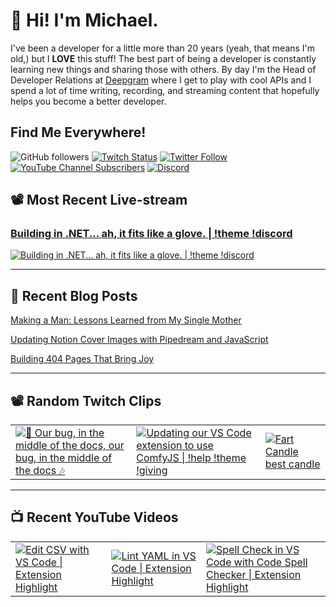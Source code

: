 # 👋 Hi! I'm Michael.

I've been a developer for a little more than 20 years (yeah, that means I'm old,)
but I **LOVE** this stuff! The best part of being a developer is constantly
learning new things and sharing those with others. By day I'm the Head of
Developer Relations at [Deepgram](https://deepgram.com) where I get to play with
cool APIs and I spend a lot of time writing, recording, and streaming content
that hopefully helps you become a better developer.

## Find Me Everywhere!

![GitHub followers](https://img.shields.io/github/followers/michaeljolley?style=social) [![Twitch Status](https://img.shields.io/twitch/status/baldbeardedbuilder?style=social)](https://twitch.tv/baldbeardedbuilder) [![Twitter Follow](https://img.shields.io/twitter/follow/baldbeardbuild?style=social)](https://twitter.com/baldbeardbuild) [![YouTube Channel Subscribers](https://img.shields.io/youtube/channel/subscribers/UCn2FoDbv_veJB_UbrF93_jw?style=social)](https://youtube.com/baldbeardedbuilder) [![Discord](https://img.shields.io/discord/565665509350178827)](https://discord.gg/XSG7HJm)

## 📽️ Most Recent Live-stream

<a href="https://www.twitch.tv/videos/1460930527" target="_blank">
  <h3>Building in .NET... ah, it fits like a glove. | !theme !discord</h3>
  <img src="https://static-cdn.jtvnw.net/cf_vods/d1m7jfoe9zdc1j/6eff234c07f44101d2d4_baldbeardedbuilder_39669970713_1650387622//thumb/thumb0-480x272.jpg" alt="Building in .NET... ah, it fits like a glove. | !theme !discord"/>
</a>

---


## 📝 Recent Blog Posts

[Making a Man: Lessons Learned from My Single Mother](https://baldbeardedbuilder.com/blog/making-a-man-lessons-learned-from-my-single-mother/)

[Updating Notion Cover Images with Pipedream and JavaScript](https://baldbeardedbuilder.com/blog/how-to-update-notion-cover-image-with-javascript/)

[Building 404 Pages That Bring Joy](https://baldbeardedbuilder.com/blog/building-404-pages-that-bring-joy/)


---

## 📽️ Random Twitch Clips

<table>
  <tr>
    <td>
      <a href="https://clips.twitch.tv/AgreeableCredulousTildeJebaited" target="_blank">
        <img src="https://clips-media-assets2.twitch.tv/AT-cm%7C886780696-preview-480x272.jpg" alt="🎵 Our bug, in the middle of the docs, our bug, in the middle of the docs 🎶"/>
      </a>
    </td>
    <td>
      <a href="https://clips.twitch.tv/TangibleKathishFriesRuleFive" target="_blank">
        <img src="https://clips-media-assets2.twitch.tv/39055908992-offset-11768-preview-480x272.jpg" alt="Updating our VS Code extension to use ComfyJS  |  !help !theme !giving"/>
      </a>
    </td>
    <td>
      <a href="https://clips.twitch.tv/CooperativeFairSharkKreygasm" target="_blank">
        <img src="https://clips-media-assets2.twitch.tv/AT-cm%7C793187709-preview-480x272.jpg" alt="Fart Candle best candle"/>
      </a>
    </td>
  </tr>
</table>

---

## 📺 Recent YouTube Videos

<table>
  <tr>
    <td>
      <a href="https://www.youtube.com/watch?v=9nXXWOHjU24" target="_blank">
        <img style="align=center" src="https://i2.ytimg.com/vi/9nXXWOHjU24/mqdefault.jpg" alt="Edit CSV with VS Code | Extension Highlight"/>
      </a>
    </td>
    <td>
      <a href="https://www.youtube.com/watch?v=OjkbonKOzec" target="_blank">
        <img style="align=center" src="https://i2.ytimg.com/vi/OjkbonKOzec/mqdefault.jpg" alt="Lint YAML in VS Code | Extension Highlight"/>
      </a>
    </td>
    <td>
      <a href="https://www.youtube.com/watch?v=ZxNnOjWetH4" target="_blank">
        <img style="align=center" src="https://i2.ytimg.com/vi/ZxNnOjWetH4/mqdefault.jpg" alt="Spell Check in VS Code with Code Spell Checker | Extension Highlight"/>
      </a>
    </td>
  </tr>
</table>
